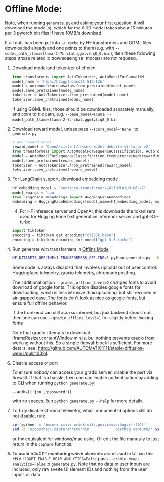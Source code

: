 # Offline Mode:

Note, when running `generate.py` and asking your first question, it will download the model(s), which for the 6.9B model takes about 15 minutes per 3 pytorch bin files if have 10MB/s download.

If all data has been put into `~/.cache` by HF transformers and GGML files downloaded already and one points to them (e.g. with `--model_path_llama=llama-2-7b-chat.ggmlv3.q8_0.bin`), then these following steps (those related to downloading HF models) are not required.

1) Download model and tokenizer of choice
    
    ```python
    from transformers import AutoTokenizer, AutoModelForCausalLM
    model_name = 'h2oai/h2ogpt-oasst1-512-12b'
    model = AutoModelForCausalLM.from_pretrained(model_name)
    model.save_pretrained(model_name)
    tokenizer = AutoTokenizer.from_pretrained(model_name)
    tokenizer.save_pretrained(model_name)
    ```
    If using GGML files, those should be downloaded separately manually, and point to file path, e.g. `--base_model=llama --model_path_llama=llama-2-7b-chat.ggmlv3.q8_0.bin`.

2) Download reward model, unless pass `--score_model='None'` to `generate.py`
    ```python
    # and reward model
    reward_model = 'OpenAssistant/reward-model-deberta-v3-large-v2'
    from transformers import AutoModelForSequenceClassification, AutoTokenizer
    model = AutoModelForSequenceClassification.from_pretrained(reward_model)
    model.save_pretrained(reward_model)
    tokenizer = AutoTokenizer.from_pretrained(reward_model)
    tokenizer.save_pretrained(reward_model)
    ```
    
3) For LangChain support, download embedding model:
    ```python
    hf_embedding_model = "sentence-transformers/all-MiniLM-L6-v2"
    model_kwargs = 'cpu'
    from langchain.embeddings import HuggingFaceEmbeddings
    embedding = HuggingFaceEmbeddings(model_name=hf_embedding_model, model_kwargs=model_kwargs)
    ```
    
    4) For HF inference server and OpenAI, this downloads the tokenizers used for Hugging Face text generation inference server and gpt-3.5-turbo:
    ```python
    import tiktoken
    encoding = tiktoken.get_encoding("cl100k_base")
    encoding = tiktoken.encoding_for_model("gpt-3.5-turbo")
    ```

5) Run generate with transformers in [Offline Mode](https://huggingface.co/docs/transformers/installation#offline-mode)

    ```bash
    HF_DATASETS_OFFLINE=1 TRANSFORMERS_OFFLINE=1 python generate.py --base_model='h2oai/h2ogpt-oasst1-512-12b' --gradio_offline_level=2 --share=False
    ```
    
    Some code is always disabled that involves uploads out of user control: Huggingface telemetry, gradio telemetry, chromadb posthog.
    
    The additional option `--gradio_offline_level=2` changes fonts to avoid download of google fonts. This option disables google fonts for downloading, which is less intrusive than uploading, but still required in air-gapped case.  The fonts don't look as nice as google fonts, but ensure full offline behavior.
    
    If the front-end can still access internet, but just backend should not, then one can use `--gradio_offline_level=1` for slightly better-looking fonts.
    
    Note that gradio attempts to download [iframeResizer.contentWindow.min.js](https://cdnjs.cloudflare.com/ajax/libs/iframe-resizer/4.3.1/iframeResizer.contentWindow.min.js),
    but nothing prevents gradio from working without this.  So a simple firewall block is sufficient.  For more details, see: https://github.com/AUTOMATIC1111/stable-diffusion-webui/pull/10324.

6. Disable access or port

    To ensure nobody can access your gradio server, disable the port via firewall.  If that is a hassle, then one can enable authentication by adding to CLI when running `python generate.py`:
    ```
    --auth=[('jon','password')]
    ```
    with no spaces.  Run `python generate.py --help` for more details.

7. To fully disable Chroma telemetry, which documented options still do not disable, run:
    ```bash
    sp=`python -c 'import site; print(site.getsitepackages()[0])'`
    sed -i 's/posthog\.capture/return\n            posthog.capture/' $sp/chromadb/telemetry/posthog.py
    ```
    or the equivalent for windows/mac using.  Or edit the file manually to just return in the `capture` function.

8. To avoid h2oGPT monitoring which elements are clicked in UI, set the ENV `H2OGPT_ENABLE_HEAP_ANALYTICS=False` pass `--enable-heap-analytics=False` to `generate.py`.  Note that no data or user inputs are included, only raw svelte UI element IDs and nothing from the user inputs or data.
